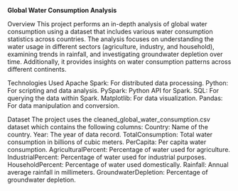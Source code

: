 **Global Water Consumption Analysis**

Overview
This project performs an in-depth analysis of global water consumption using a dataset that includes various water consumption statistics across countries. The analysis focuses on understanding the water usage in different sectors (agriculture, industry, and household), examining trends in rainfall, and investigating groundwater depletion over time. Additionally, it provides insights on water consumption patterns across different continents.

Technologies Used
Apache Spark: For distributed data processing.
Python: For scripting and data analysis.
PySpark: Python API for Spark.
SQL: For querying the data within Spark.
Matplotlib: For data visualization.
Pandas: For data manipulation and conversion.

Dataset
The project uses the cleaned_global_water_consumption.csv dataset which contains the following columns:
Country: Name of the country.
Year: The year of data record.
TotalConsumption: Total water consumption in billions of cubic meters.
PerCapita: Per capita water consumption.
AgriculturalPercent: Percentage of water used for agriculture.
IndustrialPercent: Percentage of water used for industrial purposes.
HouseholdPercent: Percentage of water used domestically.
Rainfall: Annual average rainfall in millimeters.
GroundwaterDepletion: Percentage of groundwater depletion.

